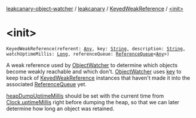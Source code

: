 [leakcanary-object-watcher](../../index.md) / [leakcanary](../index.md) / [KeyedWeakReference](index.md) / [&lt;init&gt;](./-init-.md)

# &lt;init&gt;

`KeyedWeakReference(referent: `[`Any`](https://kotlinlang.org/api/latest/jvm/stdlib/kotlin/-any/index.html)`, key: `[`String`](https://kotlinlang.org/api/latest/jvm/stdlib/kotlin/-string/index.html)`, description: `[`String`](https://kotlinlang.org/api/latest/jvm/stdlib/kotlin/-string/index.html)`, watchUptimeMillis: `[`Long`](https://kotlinlang.org/api/latest/jvm/stdlib/kotlin/-long/index.html)`, referenceQueue: `[`ReferenceQueue`](https://docs.oracle.com/javase/6/docs/api/java/lang/ref/ReferenceQueue.html)`<`[`Any`](https://kotlinlang.org/api/latest/jvm/stdlib/kotlin/-any/index.html)`>)`

A weak reference used by [ObjectWatcher](../-object-watcher/index.md) to determine which objects become weakly reachable
and which don't. [ObjectWatcher](../-object-watcher/index.md) uses [key](key.md) to keep track of [KeyedWeakReference](index.md) instances that
haven't made it into the associated [ReferenceQueue](https://docs.oracle.com/javase/6/docs/api/java/lang/ref/ReferenceQueue.html) yet.

[heapDumpUptimeMillis](heap-dump-uptime-millis.md) should be set with the current time from [Clock.uptimeMillis](../-clock/uptime-millis.md) right
before dumping the heap, so that we can later determine how long an object was retained.

